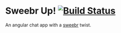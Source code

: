 Sweebr Up! [![Build Status](https://travis-ci.org/rvelic/sweebrup.svg?branch=master)](https://travis-ci.org/rvelic/sweebrup)
==========

An angular chat app with a [sweebr](https://www.sweebr.com) twist.